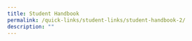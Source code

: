 ```yaml
---
title: Student Handbook
permalink: /quick-links/student-links/student-handbook-2/
description: ""
---
```


